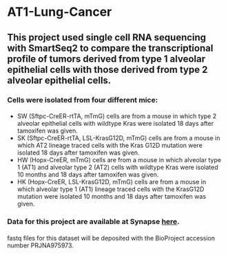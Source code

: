 # AT1-Lung-Cancer
## This project used single cell RNA sequencing with SmartSeq2 to compare the transcriptional profile of tumors derived from type 1 alveolar epithelial cells with those derived from type 2 alveolar epithelial cells.
### Cells were isolated from four different mice:
####
-	SW (Sftpc-CreER-rtTA, mTmG) cells are from a mouse in which type 2 alveolar epithelial cells with wildtype Kras were isolated 18 days after tamoxifen was given. 
-	SK (Sftpc-CreER-rtTA, LSL-KrasG12D, mTmG) cells are from a mouse in which AT2 lineage traced cells with the Kras G12D mutation were isolated 18 days after tamoxifen was given. 
-	HW (Hopx-CreER, mTmG) cells are from a mouse in which alveolar type 1 (AT1) and alveolar type 2 (AT2) cells with wildtype Kras were isolated 10 months and 18 days after tamoxifen was given. 
-	HK (Hopx-CreER, LSL-KrasG12D, mTmG) cells are from a mouse in which alveolar type 1 (AT1) lineage traced cells with the KrasG12D mutation were isolated 10 months and 18 days after tamoxifen was given.
### Data for this project are available at Synapse [here](https://www.synapse.org/#!Synapse:syn51672890/wiki/). 
####
fastq files for this dataset will be deposited with the BioProject accession number PRJNA975973.
